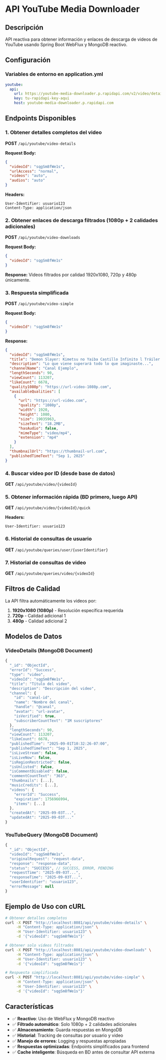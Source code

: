 # API YouTube Media Downloader

## Descripción

API reactiva para obtener información y enlaces de descarga de videos de YouTube usando Spring Boot WebFlux y MongoDB reactivo.

## Configuración

### Variables de entorno en application.yml

```yaml
youtube:
  api:
    url: https://youtube-media-downloader.p.rapidapi.com/v2/video/details
    key: tu-rapidapi-key-aqui
    host: youtube-media-downloader.p.rapidapi.com
```

## Endpoints Disponibles

### 1. Obtener detalles completos del video

**POST** `/api/youtube/video-details`

**Request Body:**

```json
{
  "videoId": "sqgSm8fWe1s",
  "urlAccess": "normal",
  "videos": "auto",
  "audios": "auto"
}
```

**Headers:**

```
User-Identifier: usuario123
Content-Type: application/json
```

### 2. Obtener enlaces de descarga filtrados (1080p + 2 calidades adicionales)

**POST** `/api/youtube/video-downloads`

**Request Body:**

```json
{
  "videoId": "sqgSm8fWe1s"
}
```

**Response:** Videos filtrados por calidad 1920x1080, 720p y 480p únicamente.

### 3. Respuesta simplificada

**POST** `/api/youtube/video-simple`

**Request Body:**

```json
{
  "videoId": "sqgSm8fWe1s"
}
```

**Response:**

```json
{
  "videoId": "sqgSm8fWe1s",
  "title": "Demon Slayer: Kimetsu no Yaiba Castillo Infinito l Tráiler Doblado",
  "description": "Lo que viene superará todo lo que imaginaste...",
  "channelName": "Canal Ejemplo",
  "lengthSeconds": 90,
  "viewCount": 113207,
  "likeCount": 6678,
  "quality1080p": "https://url-video-1080p.com",
  "availableQualities": [
    {
      "url": "https://url-video.com",
      "quality": "1080p",
      "width": 1920,
      "height": 1080,
      "size": 19035963,
      "sizeText": "18.2MB",
      "hasAudio": false,
      "mimeType": "video/mp4",
      "extension": "mp4"
    }
  ],
  "thumbnailUrl": "https://thumbnail-url.com",
  "publishedTimeText": "Sep 1, 2025"
}
```

### 4. Buscar video por ID (desde base de datos)

**GET** `/api/youtube/video/{videoId}`

### 5. Obtener información rápida (BD primero, luego API)

**GET** `/api/youtube/video/{videoId}/quick`

**Headers:**

```
User-Identifier: usuario123
```

### 6. Historial de consultas de usuario

**GET** `/api/youtube/queries/user/{userIdentifier}`

### 7. Historial de consultas de video

**GET** `/api/youtube/queries/video/{videoId}`

## Filtros de Calidad

La API filtra automáticamente los videos por:

1. **1920x1080 (1080p)** - Resolución específica requerida
2. **720p** - Calidad adicional 1
3. **480p** - Calidad adicional 2

## Modelos de Datos

### VideoDetails (MongoDB Document)

```javascript
{
  "_id": "ObjectId",
  "errorId": "Success",
  "type": "video",
  "videoId": "sqgSm8fWe1s",
  "title": "Título del video",
  "description": "Descripción del video",
  "channel": {
    "id": "canal-id",
    "name": "Nombre del canal",
    "handle": "@canal",
    "avatar": "url-avatar",
    "isVerified": true,
    "subscriberCountText": "1M suscriptores"
  },
  "lengthSeconds": 90,
  "viewCount": 113207,
  "likeCount": 6678,
  "publishedTime": "2025-09-01T10:32:26-07:00",
  "publishedTimeText": "Sep 1, 2025",
  "isLiveStream": false,
  "isLiveNow": false,
  "isRegionRestricted": false,
  "isUnlisted": false,
  "isCommentDisabled": false,
  "commentCountText": "363",
  "thumbnails": [...],
  "musicCredits": [...],
  "videos": {
    "errorId": "Success",
    "expiration": 1756966994,
    "items": [...]
  },
  "createdAt": "2025-09-03T...",
  "updatedAt": "2025-09-03T..."
}
```

### YouTubeQuery (MongoDB Document)

```javascript
{
  "_id": "ObjectId",
  "videoId": "sqgSm8fWe1s",
  "originalRequest": "request-data",
  "response": "response-data",
  "status": "SUCCESS", // SUCCESS, ERROR, PENDING
  "requestTime": "2025-09-03T...",
  "responseTime": "2025-09-03T...",
  "userIdentifier": "usuario123",
  "errorMessage": null
}
```

## Ejemplo de Uso con cURL

```bash
# Obtener detalles completos
curl -X POST "http://localhost:8081/api/youtube/video-details" \
     -H "Content-Type: application/json" \
     -H "User-Identifier: usuario123" \
     -d '{"videoId": "sqgSm8fWe1s"}'

# Obtener solo videos filtrados
curl -X POST "http://localhost:8081/api/youtube/video-downloads" \
     -H "Content-Type: application/json" \
     -H "User-Identifier: usuario123" \
     -d '{"videoId": "sqgSm8fWe1s"}'

# Respuesta simplificada
curl -X POST "http://localhost:8081/api/youtube/video-simple" \
     -H "Content-Type: application/json" \
     -H "User-Identifier: usuario123" \
     -d '{"videoId": "sqgSm8fWe1s"}'
```

## Características

- ✅ **Reactivo**: Uso de WebFlux y MongoDB reactivo
- ✅ **Filtrado automático**: Solo 1080p + 2 calidades adicionales
- ✅ **Almacenamiento**: Guarda respuestas en MongoDB
- ✅ **Historial**: Tracking de consultas por usuario y video
- ✅ **Manejo de errores**: Logging y respuestas apropiadas
- ✅ **Respuestas optimizadas**: Endpoints simplificados para frontend
- ✅ **Cache inteligente**: Búsqueda en BD antes de consultar API externa
